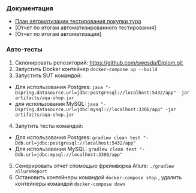 ### Документация
* [План автоматизации тестирования покупки тура](https://github.com/swesda/Diplom/blob/main/docs/Plan.md)
* [Отчет по итогам автоматизированного тестирования]
* [Отчет по итогам автоматизации]

### Авто-тесты
1. Склонировать репозиторий: https://github.com/swesda/Diplom.git
2. Запустить Docker контейнер ```docker-compose up --build```
3. Запустить SUT командой:
 - Для использования Postgres: ```java "-Dspring.datasource.url=jdbc:postgresql://localhost:5432/app" -jar artifacts/aqa-shop.jar```
 - для использования MySQL: ```java "-Dspring.datasource.url=jdbc:mysql://localhost:3306/app" -jar artifacts/aqa-shop.jar```
4. Запутить тесты командой:
 - Для использования Postgres: ```gradlew clean test "-Ddb.url=jdbc:postgresql://localhost:5432/app"```
 - Для использования MySQL: ```gradlew clean test "-Ddb.url=jdbc:mysql://localhost:3306/app"```
5. Сенерировать отчет спомощью фреймворка Allure: `./gradlew allureReport`
6. Остановить контейнеры командой ```docker-compose stop``` , удалить контейнеры командой ```docker-compose down```
